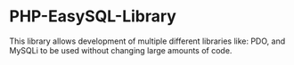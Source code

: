 # PHP-EasySQL-Library
This library allows development of multiple different libraries like: PDO, and MySQLi to be used without changing large amounts of code.
